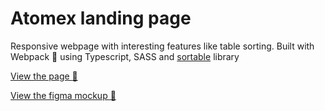# Atomex landing page

Responsive webpage with interesting features like table sorting. Built with Webpack :gift: using Typescript, SASS and [sortable](https://github.com/tofsjonas/sortable) library

[View the page :eyes:](https://crucials.github.io/atomex-page)

[View the figma mockup :bookmark_tabs:](https://www.figma.com/file/B3i8hSnfO1YfOvc3tuPAR9/Atomex)
